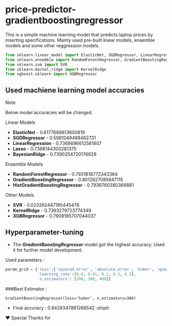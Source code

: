 # price-predictor-gradientboostingregressor

This is a simple machine learning model that predicts laptop prices by inserting specifications. Mainly used pre-built linear models, ensemble models and some other reggression models.

```python
from sklearn.linear_model import ElasticNet, SGDRegressor, LinearRegression, Lasso, BayesianRidge
from sklearn.ensemble import RandomForestRegressor, GradientBoostingRegressor, HistGradientBoostingRegressor
from sklearn.svm import SVR
from sklearn.kernel_ridge import KernelRidge
from xgboost.sklearn import XGBRegressor
```

## Used machiene learning model accuracies

> [!NOTE]
> Below model accuracies will be changed.

Linear Models
* **ElasticNet** - 0.6177668613600819
* **SGDRegressor** - 0.5981049488462731
* **LinearRegression** - 0.7368696612581807
* **Lasso** - 0.7368144300281375
* **BayesianRidge** - 0.7390254720176629

Ensemble Models
* **RandomForestRegressor** - 0.7931818772343384
* **GradientBoostingRegressor** - 0.8012627085647115
* **HistGradientBoostingRegressor** - 0.7936760380366881

Other Models
* **SVR** - 0.023262447195445478
* **KernelRidge** - 0.7393279723774349
* **XGBRegressor** - 0.7909195707044037

## Hyperparameter-tuning

- The ***GradientBoostingRegressor*** model got the highest accuracy. Used it for further model development.

Used parameters :
```python
param_grid = {'loss':['squared_error', 'absolute_error', 'huber', 'quantile'],
              'learning_rate':[0.0, 0.01, 0.1, 0.2, 0.3],
              'n_estimators': [200, 300, 400]}
```

###Best Estimator :
```
GradientBoostingRegressor(loss='huber', n_estimators=300)
```
- Final accuracy : 0.8428347881268542 :shipit:

❤ Special Thanks for 
